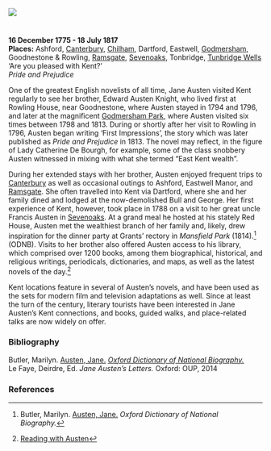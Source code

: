 <a href="https://dev.visual-essays.app"><img src="https://dev-visual-essays.netlify.app/images/ve-button.png"></a>
<param ve-config title="Jane Austen" author="Susan Civale" layout="vtl" 
banner="https://stor.artstor.org/stor/a8bc686a-046f-4df8-8946-dd34baf364cc" description="Susan Civale discusses the many family visits to Kent of famous English novelist Jane Austen and how these might be reflected in her writing.">

<!-- Global Entities -->
<param ve-entity eid="Q29303" title="Canterbury">
<param ve-entity eid="Q1004824" title="Chilham">
<param ve-entity eid="Q17529295" title="Godmersham Park">
<param ve-entity eid="Q736439" title="Ramsgate">
<param ve-entity eid="Q939838" title="Sevenoaks">
<param ve-entity eid="Q665489" title="Tunbridge Wells">

<!-- Base map centred on Canterbury -->
<!-- param ve-map center="Q29303" zoom="10" -->

<!-- Historical map layers -->
<param ve-map-layer active allmaps allmaps-id="3cec6f180298eeb9" title="Mudge 1801">

#

**16 December 1775 - 18 July 1817**    
**Places:** Ashford, [Canterbury](/austen/austen-canterbury), [Chilham](/austen/austen-chilham), Dartford, Eastwell, [Godmersham](/austen/austen-godmersham), Goodnestone & Rowling, [Ramsgate](/austen/austen-ramsgate), [Sevenoaks](/austen/austen-sevenoaks), Tonbridge, [Tunbridge Wells](/austen/austen-tunbridge-wells)   
‘Are you pleased with Kent?’   
_Pride and Prejudice_
<param ve-image url="https://upload.wikimedia.org/wikipedia/commons/2/2a/CassandraAusten-JaneAusten%28c.1810%29_intensified.jpg" label="Jane Austen" attribution="Cassandra Austen (1773-1845), digitally processed by Amano1, Public domain, via Wikimedia Commons">
<!-- Base map centred on Boughton Malherbe -->
<param ve-map center="Q2161900" zoom="9.5">

One of the greatest English novelists of all time, Jane Austen visited Kent regularly to see her brother, Edward Austen Knight, who lived first at Rowling House, near Goodnestone, where Austen stayed in 1794 and 1796, and later at the magnificent [Godmersham Park](/austen/austen-godmersham), where Austen visited six times between 1798 and 1813.  During or shortly after her visit to Rowling in 1796, Austen began writing ‘First Impressions’, the story which was later published as _Pride and Prejudice_ in 1813.  The novel may reflect, in the figure of Lady Catherine De Bourgh, for example, some of the class snobbery Austen witnessed in mixing with what she termed “East Kent wealth”. 
<param ve-image url="https://stor.artstor.org/stor/16f50fe5-af80-4d10-a5f4-9820d3e7c63c" label="Back view of Godmersham Park" attribution="Martin Crowther">
<param ve-map primary center="Q17529295" zoom="13">
<param ve-entity eid="Q17529295" aliases="Godmersham Park">

During her extended stays with her brother, Austen enjoyed frequent trips to [Canterbury](/austen/austen/-canterbury) as well as occasional outings to Ashford, Eastwell Manor, and [Ramsgate](/austen/austen-ramsgate).  She often travelled into Kent via Dartford, where she and her family dined and lodged at the now-demolished Bull and George.  Her first experience of Kent, however, took place in 1788 on a visit to her great uncle Francis Austen in [Sevenoaks](/austen/austen-sevenoaks).  At a grand meal he hosted at his stately Red House, Austen met the wealthiest branch of her family and, likely, drew inspiration for the dinner party at Grants’ rectory in _Mansfield Park_ (1814).[^ref1] (ODNB).  Visits to her brother also offered Austen access to his library, which comprised over 1200 books, among them biographical, historical, and religious writings, periodicals, dictionaries, and maps, as well as the latest novels of the day.[^ref2] 
<param ve-image iiif url="https://upload.wikimedia.org/wikipedia/commons/7/77/Eastwell_Manor_Hotel%2C_Boughton_Lees_-_geograph.org.uk_-_129089.jpg" label="Eastwell Manor Hotel, Boughton Lees - geograph.org.uk" attribution="Penny Mayes / Eastwell Manor Hotel, Boughton Lees" license="CC BY-SA 2.0">
<param ve-map primary center="Q2540442" zoom="10">
<param ve-entity eid="Q725261" aliases="Ashford">
<param ve-entity eid="Q2540442" aliases="Eastwell Manor">
<param ve-entity eid="Q17545495" aliases="Red House">

Kent locations feature in several of Austen’s novels, and have been used as the sets for modern film and television adaptations as well.  Since at least the turn of the century, literary tourists have been interested in Jane Austen’s Kent connections, and books, guided walks, and place-related talks are now widely on offer. 
<param ve-image url="https://upload.wikimedia.org/wikipedia/commons/3/31/The_Red_House%2C_Sevenoaks-geograph.org-3419824.jpg" label="The Red House, Sevenoaks -geograph.org" attribution="N. Chadwick / The Red House" license="CC BY-SA 2.0">

### Bibliography 
Butler, Marilyn.  [Austen, Jane.](https://doi.org/10.1093/ref:odnb/904) [_Oxford Dictionary of National Biography._](https://www.oxforddnb.com/view/10.1093/ref:odnb/9780198614128.001.0001/odnb-9780198614128-e-904)   
Le Faye, Deirdre, Ed. _Jane Austen’s Letters._ Oxford: OUP, 2014
<param ve-image url="https://stor.artstor.org/stor/c86080d7-264e-47fd-b156-9033306d9c0e" label="Steps in the grounds of Godmersham Park" attribution="Martin Crowther">

### References

[^ref1]: Butler, Marilyn.  [Austen, Jane.](https://doi.org/10.1093/ref:odnb/904) _Oxford Dictionary of National Biography._
[^ref2]: [Reading with Austen](https://readingwithaustenblog.com/)  

